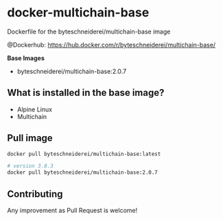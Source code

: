# docker-multichain-base

Dockerfile for the byteschneiderei/multichain-base image

@Dockerhub: https://hub.docker.com/r/byteschneiderei/multichain-base/


**Base Images**

* byteschneiderei/multichain-base:2.0.7


## What is installed in the base image?
* Alpine Linux
* Multichain


## Pull image

``` bash
docker pull byteschneiderei/multichain-base:latest

# version 3.8.3
docker pull byteschneiderei/multichain-base:2.0.7
```

## Contributing
Any improvement as Pull Request is welcome!